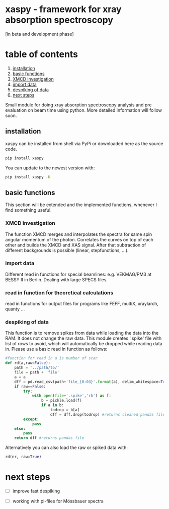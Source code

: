 # xaspy - framework for xray absorption spectroscopy
[in beta and development phase]

# table of contents
1. [installation](#installation)
2. [basic functions](#basic-functions)
3. [XMCD investigation](#xmcd-investigation)
4. [import data](#import-data)
5. [despiking of data](#despiking-of-data)
6. [next steps](#next-steps)

Small module for doing xray absorption spectroscopy analysis and pre evaluation on beam time using python. More detailed information will follow soon. 


## installation
xaspy can be installed from shell via PyPi or downloaded here as the source code.
```bash
pip install xaspy
```
You can update to the newest version with: 

```bash
pip install xaspy -U
```

## basic functions

This section will be extended and the implemented functions, whenever I find something useful.

### XMCD investigation

The function XMCD merges and interpolates the spectra for same spin angular momentum of the photon. Correlates the curves on top of each other and builds the XMCD and XAS signal. After that subtraction of different backgrounds is possible (linear, stepfunctions, ...).  

### import data 

Different read in functions for special beamlines: e.g. VEKMAG/PM3 at BESSY II in Berlin. Dealing with large SPECS files. 

### read in function for theoretical calculations

read in functions for output files for programs like FEFF, multiX, xraylarch, quanty ...

### despiking of data

This function is to remove spikes from data while loading the data into the RAM.  It does not change the raw data. This module creates '.spike' file with list of rows to avoid, which will automatically be dropped while reading data in. Please use a basic read in function as follows:

```python
#function for read in a is number of scan
def rd(a,raw=False):
    path = '../path/to/'
    file = path + 'file'
    a = a
    dff = pd.read_csv(path+'file_{0:03}'.format(a), delim_whitespace=True,skiprows=[1]) # example readin
    if raw==False:
        try:
            with open(file+'.spike','rb') as f:
                b = pickle.load(f)
                if a in b:
                    todrop = b[a]
                    dff = dff.drop(todrop) #returns cleaned pandas file if .spike is existent and has an entry for scan number
        except:
            pass
    else: 
        pass
    return dff #returns pandas file 
```
Alternatively you can also load the raw or spiked data with:

```python 
rd(nr, raw=True)
```


# next steps

- [ ] improve fast despiking
- [ ] working with pi-files for Mössbauer spectra

